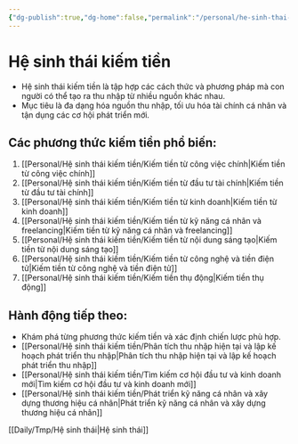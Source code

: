 ```yaml
---
{"dg-publish":true,"dg-home":false,"permalink":"/personal/he-sinh-thai-kiem-tien/0-he-sinh-thai-kiem-tien/","dgPassFrontmatter":true,"noteIcon":"","updated":"2025-01-14T22:28:21.843+07:00"}
---
```


# Hệ sinh thái kiếm tiền
- Hệ sinh thái kiếm tiền là tập hợp các cách thức và phương pháp mà con người có thể tạo ra thu nhập từ nhiều nguồn khác nhau.
- Mục tiêu là đa dạng hóa nguồn thu nhập, tối ưu hóa tài chính cá nhân và tận dụng các cơ hội phát triển mới.
## Các phương thức kiếm tiền phổ biến:
1. [[Personal/Hệ sinh thái kiếm tiền/Kiếm tiền từ công việc chính\|Kiếm tiền từ công việc chính]]
2. [[Personal/Hệ sinh thái kiếm tiền/Kiếm tiền từ đầu tư tài chính\|Kiếm tiền từ đầu tư tài chính]]
3. [[Personal/Hệ sinh thái kiếm tiền/Kiếm tiền từ kinh doanh\|Kiếm tiền từ kinh doanh]]
4. [[Personal/Hệ sinh thái kiếm tiền/Kiếm tiền từ kỹ năng cá nhân và freelancing\|Kiếm tiền từ kỹ năng cá nhân và freelancing]]
5. [[Personal/Hệ sinh thái kiếm tiền/Kiếm tiền từ nội dung sáng tạo\|Kiếm tiền từ nội dung sáng tạo]]
6. [[Personal/Hệ sinh thái kiếm tiền/Kiếm tiền từ công nghệ và tiền điện tử\|Kiếm tiền từ công nghệ và tiền điện tử]]
7. [[Personal/Hệ sinh thái kiếm tiền/Kiếm tiền thụ động\|Kiếm tiền thụ động]]
## Hành động tiếp theo:
- Khám phá từng phương thức kiếm tiền và xác định chiến lược phù hợp.
- [[Personal/Hệ sinh thái kiếm tiền/Phân tích thu nhập hiện tại và lập kế hoạch phát triển thu nhập\|Phân tích thu nhập hiện tại và lập kế hoạch phát triển thu nhập]]
- [[Personal/Hệ sinh thái kiếm tiền/Tìm kiếm cơ hội đầu tư và kinh doanh mới\|Tìm kiếm cơ hội đầu tư và kinh doanh mới]]
- [[Personal/Hệ sinh thái kiếm tiền/Phát triển kỹ năng cá nhân và xây dựng thương hiệu cá nhân\|Phát triển kỹ năng cá nhân và xây dựng thương hiệu cá nhân]]


[[Daily/Tmp/Hệ sinh thái\|Hệ sinh thái]]